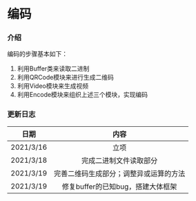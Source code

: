 # 编码

### 介绍

编码的步骤基本如下：

1. 利用Buffer类来读取二进制
2. 利用QRCode模块来进行生成二维码
3. 利用Video模块来生成视频
4. 利用Encode模块来组织上述三个模块，实现编码

### 更新日志

|   日期    |                  内容                  |
| :-------: | :------------------------------------: |
| 2021/3/16 |                  立项                  |
| 2021/3/18 |         完成二进制文件读取部分         |
| 2021/3/19 | 完善二维码生成部分；调整异或运算的方法 |
| 2021/3/19 |   修复buffer的已知bug，搭建大体框架    |

